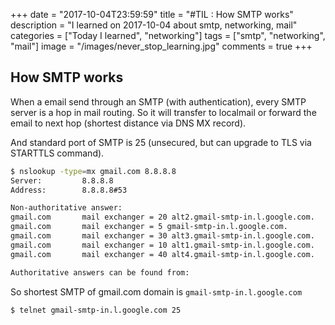 +++
date = "2017-10-04T23:59:59"
title = "#TIL : How SMTP works"
description = "I learned on 2017-10-04 about smtp, networking, mail"
categories = ["Today I learned", "networking"]
tags = ["smtp", "networking", "mail"]
image = "/images/never_stop_learning.jpg"
comments = true
+++



## How SMTP works

When a email send through an SMTP (with authentication), every SMTP server is a hop in mail routing. So it will transfer to localmail or forward the email to next hop (shortest distance via DNS MX record).

And standard port of SMTP is 25 (unsecured, but can upgrade to TLS via STARTTLS command).

```bash
$ nslookup -type=mx gmail.com 8.8.8.8
Server:         8.8.8.8       
Address:        8.8.8.8#53    

Non-authoritative answer:     
gmail.com       mail exchanger = 20 alt2.gmail-smtp-in.l.google.com.                                                    
gmail.com       mail exchanger = 5 gmail-smtp-in.l.google.com.                                                          
gmail.com       mail exchanger = 30 alt3.gmail-smtp-in.l.google.com.                                                    
gmail.com       mail exchanger = 10 alt1.gmail-smtp-in.l.google.com.                                                    
gmail.com       mail exchanger = 40 alt4.gmail-smtp-in.l.google.com.                                                    

Authoritative answers can be found from:
```

So shortest SMTP of gmail.com domain is `gmail-smtp-in.l.google.com`

```bash
$ telnet gmail-smtp-in.l.google.com 25
```
